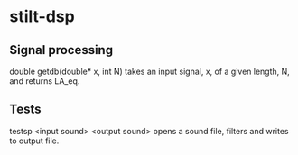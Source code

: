 # stilt-dsp
## Signal processing
double getdb(double\* x, int N) takes an input signal, x, of a given length, N, and returns LA_eq.
## Tests
testsp \<input sound\> \<output sound\> opens a sound file, filters and writes to output file.

